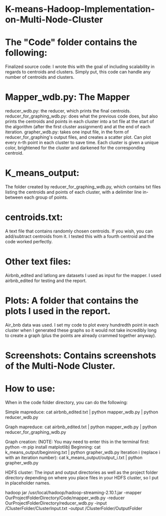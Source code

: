 # K-means-Hadoop-Implementation-on-Multi-Node-Cluster

# The "Code" folder contains the following:
Finalized source code: I wrote this with the goal of including scalability in regards 
to centroids and clusters. Simply put, this code can handle any number of centroids
and clusters.

# Mapper_wdb.py: The Mapper
reducer_wdb.py: the reducer, which prints the final centroids.
reducer_for_graphing_wdb.py: does what the previous code does, but also
prints the centroids and points in each cluster into a txt file at the start
of the algorithm (after the first cluster assignment) and at the end of each iteration.
grapher_wdb.py: takes one input file, in the form of reducer_for_graphing's output files,
and creates a scatter plot. Can plot every n-th point in each cluster to save time. Each
cluster is given a unique color, brightened for the cluster and darkened for the 
corresponding centroid.

# K_means_output: 
The folder created by reducer_for_graphing_wdb.py, which contains txt files listing the centroids 
and points of each cluster, with a delimiter line in-between each group of points.

# centroids.txt: 
A text file that contains randomly chosen centroids. If you wish, you can add/subtract centroids
from it. I tested this with a fourth centroid and the code worked perfectly. 

# Other text files: 
Airbnb_edited and latlong are datasets I used as input for the mapper. 
I used airbnb_edited for testing and the report. 

# Plots: A folder that contains the plots I used in the report. 
Air_bnb data was used. I set my code to plot every hundredth point in each cluster when I generated these graphs so 
it would not take incredibly long to create a graph (plus the points are already crammed together anyway).

# Screenshots: Contains screenshots of the Multi-Node Cluster. 
 
# How to use: 

When in the code folder directory, you can do the following:

Simple mapreduce: cat airbnb_edited.txt | python mapper_wdb.py | python reducer_wdb.py

Graph mapreduce: cat airbnb_edited.txt | python mapper_wdb.py | python reducer_for_graphing_wdb.py

Graph creation: (NOTE: You may need to enter this in the terminal first: python -m pip install matplotlib)
	Beginning: cat k_means_output/beginning.txt | python grapher_wdb.py
	Iteration i (replace i with an iteration number): cat k_means_output/output_i.txt | python grapher_wdb.py

HDFS cluster: The input and output directories as well as the project folder directory
depending on where you place files in your HDFS cluster, so I put in placeholder names.

hadoop jar /usr/local/hadoop/hadoop-streaming-2.10.1.jar -mapper OurProjectFolderDirectory/Code/mapper_wdb.py -reducer OurProjectFolderDirectory/reducer_wdb.py -input /ClusterFolder/ClusterInput.txt -output /ClusterFolder/OutputFolder
